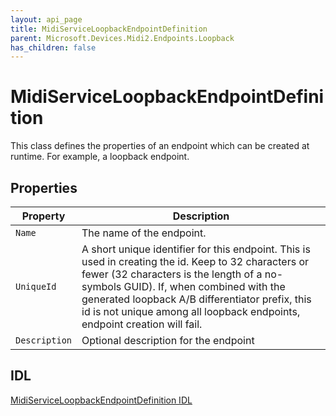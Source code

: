 ```yaml
---
layout: api_page
title: MidiServiceLoopbackEndpointDefinition
parent: Microsoft.Devices.Midi2.Endpoints.Loopback
has_children: false
---
```


# MidiServiceLoopbackEndpointDefinition

This class defines the properties of an endpoint which can be created at runtime. For example, a loopback endpoint.

## Properties

| Property | Description |
|---|---|
| `Name` | The name of the endpoint. |
| `UniqueId` | A short unique identifier for this endpoint. This is used in creating the id. Keep to 32 characters or fewer (32 characters is the length of a no-symbols GUID). If, when combined with the generated loopback A/B differentiator prefix, this id is not unique among all loopback endpoints, endpoint creation will fail. |
| `Description` | Optional description for the endpoint |

## IDL

[MidiServiceLoopbackEndpointDefinition IDL](https://github.com/microsoft/MIDI/blob/main/src/api/Client/Midi2Client/MidiServiceLoopbackEndpointDefinition.idl)

